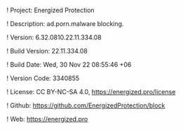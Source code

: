 ! Project: Energized Protection

! Description: ad.porn.malware blocking.

! Version: 6.32.0810.22.11.334.08

! Build Version: 22.11.334.08

! Build Date: Wed, 30 Nov 22 08:55:46 +06

! Version Code: 3340855

! License: CC BY-NC-SA 4.0, https://energized.pro/license

! Github: https://github.com/EnergizedProtection/block

! Web: https://energized.pro
